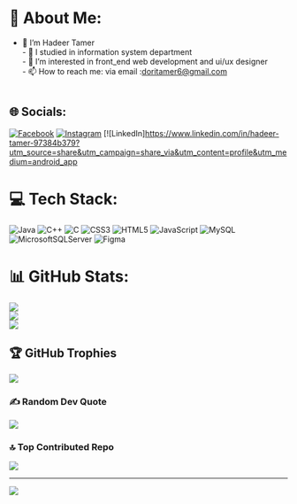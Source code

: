 # 💫 About Me:
- 🌱 I’m Hadeer Tamer <br>- 🌱 I studied in information system department<br>-  🌱 I’m interested in front_end web development and ui/ux designer<br>- 📫 How to reach me: via email :doritamer6@gmail.com<br><br>


## 🌐 Socials:
[![Facebook](https://img.shields.io/badge/Facebook-%231877F2.svg?logo=Facebook&logoColor=white)](https://facebook.com/https://www.facebook.com/profile.php?id=100086098871847&mibextid=2JQ9oc) [![Instagram](https://img.shields.io/badge/Instagram-%23E4405F.svg?logo=Instagram&logoColor=white)](https://instagram.com/https://www.instagram.com/hadeeryones8?igsh=M3RsNW95bGhsaDUx) [![LinkedIn]https://www.linkedin.com/in/hadeer-tamer-97384b379?utm_source=share&utm_campaign=share_via&utm_content=profile&utm_medium=android_app

# 💻 Tech Stack:
![Java](https://img.shields.io/badge/java-%23ED8B00.svg?style=plastic&logo=openjdk&logoColor=white) ![C++](https://img.shields.io/badge/c++-%2300599C.svg?style=plastic&logo=c%2B%2B&logoColor=white) ![C](https://img.shields.io/badge/c-%2300599C.svg?style=plastic&logo=c&logoColor=white) ![CSS3](https://img.shields.io/badge/css3-%231572B6.svg?style=plastic&logo=css3&logoColor=white) ![HTML5](https://img.shields.io/badge/html5-%23E34F26.svg?style=plastic&logo=html5&logoColor=white) ![JavaScript](https://img.shields.io/badge/javascript-%23323330.svg?style=plastic&logo=javascript&logoColor=%23F7DF1E) ![MySQL](https://img.shields.io/badge/mysql-4479A1.svg?style=plastic&logo=mysql&logoColor=white) ![MicrosoftSQLServer](https://img.shields.io/badge/Microsoft%20SQL%20Server-CC2927?style=plastic&logo=microsoft%20sql%20server&logoColor=white) ![Figma](https://img.shields.io/badge/figma-%23F24E1E.svg?style=plastic&logo=figma&logoColor=white)
# 📊 GitHub Stats:
![](https://github-readme-stats.vercel.app/api?username=HadeerTamer2510&theme=dark&hide_border=false&include_all_commits=false&count_private=false)<br/>
![](https://github-readme-streak-stats.herokuapp.com/?user=HadeerTamer2510&theme=dark&hide_border=false)<br/>
![](https://github-readme-stats.vercel.app/api/top-langs/?username=HadeerTamer2510&theme=dark&hide_border=false&include_all_commits=false&count_private=false&layout=compact)

## 🏆 GitHub Trophies
![](https://github-profile-trophy.vercel.app/?username=HadeerTamer2510&theme=radical&no-frame=false&no-bg=true&margin-w=4)

### ✍️ Random Dev Quote
![](https://quotes-github-readme.vercel.app/api?type=horizontal&theme=radical)

### 🔝 Top Contributed Repo
![](https://github-contributor-stats.vercel.app/api?username=HadeerTamer2510&limit=5&theme=dark&combine_all_yearly_contributions=true)

---
[![](https://visitcount.itsvg.in/api?id=HadeerTamer2510&icon=0&color=0)](https://visitcount.itsvg.in)

<!-- Proudly created with GPRM ( https://gprm.itsvg.in ) -->
